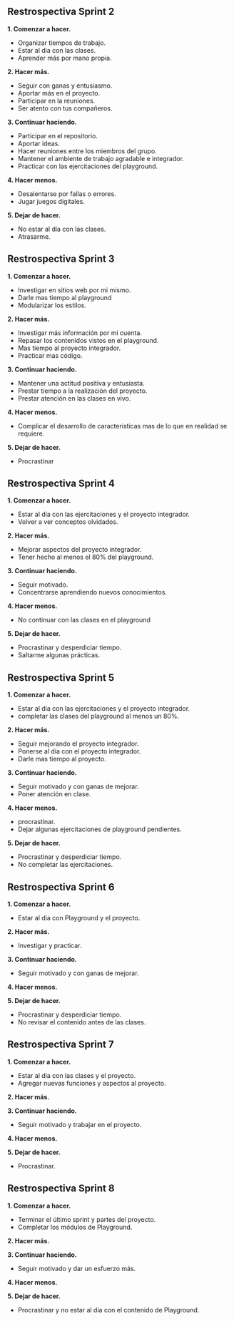 ## Restrospectiva Sprint 2

**1. Comenzar a hacer.**
- Organizar tiempos de trabajo.
- Estar al dia con las clases.
- Aprender más por mano propia.

**2. Hacer más.**
- Seguir con ganas y entusiasmo.
- Aportar más en el proyecto.
- Participar en la reuniones.
- Ser atento con tus compañeros.

**3. Continuar haciendo.**
- Participar en el repositorio.
- Aportar ideas.
- Hacer reuniones entre los miembros del grupo.
- Mantener el ambiente de trabajo agradable e integrador.
- Practicar con las ejercitaciones del playground.

**4. Hacer menos.**
- Desalentarse por fallas o errores.
- Jugar juegos digitales.

**5. Dejar de hacer.**
- No estar al día con las clases.
- Atrasarme.

## Restrospectiva Sprint 3

**1. Comenzar a hacer.**
- Investigar en sitios web por mi mismo.
- Darle mas tiempo al playground
- Modularizar los estilos.

**2. Hacer más.**
- Investigar más información por mi cuenta.
- Repasar los contenidos vistos en el playground.
- Mas tiempo al proyecto integrador.
- Practicar mas código.

**3. Continuar haciendo.**
- Mantener una actitud positiva y entusiasta.
- Prestar tiempo a la realización del proyecto.
- Prestar atención en las clases en vivo.

**4. Hacer menos.**
- Complicar el desarrollo de caracteristicas mas de lo que en realidad se requiere.

**5. Dejar de hacer.**
- Procrastinar

## Restrospectiva Sprint 4

**1. Comenzar a hacer.**
- Estar al día con las ejercitaciones y el proyecto integrador.
- Volver a ver conceptos olvidados.

**2. Hacer más.**
- Mejorar aspectos del proyecto integrador.
- Tener hecho al menos el 80% del playground.

**3. Continuar haciendo.**
- Seguir motivado.
- Concentrarse aprendiendo nuevos conocimientos.

**4. Hacer menos.**
- No continuar con las clases en el playground

**5. Dejar de hacer.**
- Procrastinar y desperdiciar tiempo.
- Saltarme algunas prácticas.

## Restrospectiva Sprint 5

**1. Comenzar a hacer.**
- Estar al día con las ejercitaciones y el proyecto integrador.
- completar las clases del playground al menos un 80%.

**2. Hacer más.**
- Seguir mejorando el proyecto integrador.
- Ponerse al día con el proyecto integrador.
- Darle mas tiempo al proyecto.

**3. Continuar haciendo.**
- Seguir motivado y con ganas de mejorar.
- Poner atención en clase.

**4. Hacer menos.**
- procrastinar.
- Dejar algunas ejercitaciones de playground pendientes.

**5. Dejar de hacer.**
- Procrastinar y desperdiciar tiempo.
- No completar las ejercitaciones.

## Restrospectiva Sprint 6

**1. Comenzar a hacer.**
- Estar al día con Playground y el proyecto.

**2. Hacer más.**
- Investigar y practicar.

**3. Continuar haciendo.**
- Seguir motivado y con ganas de mejorar.

**4. Hacer menos.**

**5. Dejar de hacer.**
- Procrastinar y desperdiciar tiempo.
- No revisar el contenido antes de las clases.

## Restrospectiva Sprint 7

**1. Comenzar a hacer.**
- Estar al día con las clases y el proyecto.
- Agregar nuevas funciones y aspectos al proyecto.

**2. Hacer más.**

**3. Continuar haciendo.**
- Seguir motivado y trabajar en el proyecto.

**4. Hacer menos.**

**5. Dejar de hacer.**
- Procrastinar.

## Restrospectiva Sprint 8

**1. Comenzar a hacer.**
- Terminar el último sprint y partes del proyecto.
- Completar los módulos de Playground.

**2. Hacer más.**

**3. Continuar haciendo.**
- Seguir motivado y dar un esfuerzo más.

**4. Hacer menos.**

**5. Dejar de hacer.**
- Procrastinar y no estar al día con el contenido de Playground.

